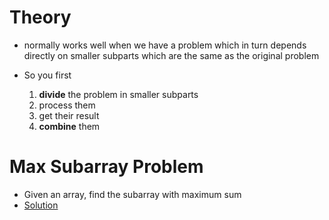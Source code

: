 # Theory

* normally works well when we have a problem which in turn depends directly on smaller subparts which are the same as the original problem

* So you first
  1. **divide** the problem in smaller subparts
  2. process them
  3. get their result
  4. **combine** them

# Max Subarray Problem

* Given an array, find the subarray with maximum sum
* [Solution](../questions/maxsubarray.md)
